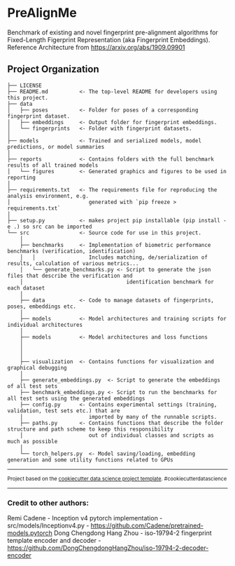 PreAlignMe
==============================

Benchmark of existing and novel fingerprint pre-alignment algorithms for Fixed-Length Figerprint Representation (aka Fingerprint Embeddings). Reference Architecture from https://arxiv.org/abs/1909.09901

Project Organization
------------

    ├── LICENSE
    ├── README.md          <- The top-level README for developers using this project.
    ├── data
    │   ├── poses          <- Folder for poses of a corresponding fingerprint dataset.
    │   ├── embeddings     <- Output folder for fingerprint embeddings.
    │   └── fingerprints   <- Folder with fingerprint datasets.
    │
    ├── models             <- Trained and serialized models, model predictions, or model summaries
    │
    ├── reports            <- Contains folders with the full benchmark results of all trained models
    │   └── figures        <- Generated graphics and figures to be used in reporting
    │
    ├── requirements.txt   <- The requirements file for reproducing the analysis environment, e.g.
    │                         generated with `pip freeze > requirements.txt`
    │
    ├── setup.py           <- makes project pip installable (pip install -e .) so src can be imported
    └── src                <- Source code for use in this project.
        │
        ├── benchmarks     <- Implementation of biometric performance benchmarks (verification, identification)
        │   │                 Includes matching, de/serialization of results, calculation of various metrics...
        │   └── generate_benchmarks.py <- Script to generate the json files that describe the verification and
        │                                 identification benchmark for each dataset
        │
        ├── data           <- Code to manage datasets of fingerprints, poses, embeddings etc.
        │
        ├── models         <- Model architectures and training scripts for individual architectures
        │
        ├── models         <- Model architectures and loss functions
        │
        │
        │
        ├── visualization  <- Contains functions for visualization and graphical debugging
        │
        ├── generate_embeddings.py  <- Script to generate the embeddings of all test sets
        ├── benchmark_embeddings.py <- Script to run the benchmarks for all test sets using the generated embeddings
        ├── config.py      <- Contains experimental settings (training, validation, test sets etc.) that are
        │                     imported by many of the runnable scripts.
        ├── paths.py       <- Contains functions that describe the folder structure and path scheme to keep this responsibility 
        │                     out of individual classes and scripts as much as possible
        │
        └── torch_helpers.py  <- Model saving/loading, embedding generation and some utility functions related to GPUs
     
     



--------

<p><small>Project based on the <a target="_blank" href="https://drivendata.github.io/cookiecutter-data-science/">cookiecutter data science project template</a>. #cookiecutterdatascience</small></p>


--------

### Credit to other authors:

Remi Cadene - Inception v4 pytorch implementation - src/models/Inceptionv4.py - https://github.com/Cadene/pretrained-models.pytorch
Dong Chengdong Hang Zhou - iso-19794-2 fingerprint template encoder and decoder - https://github.com/DongChengdongHangZhou/iso-19794-2-decoder-encoder
